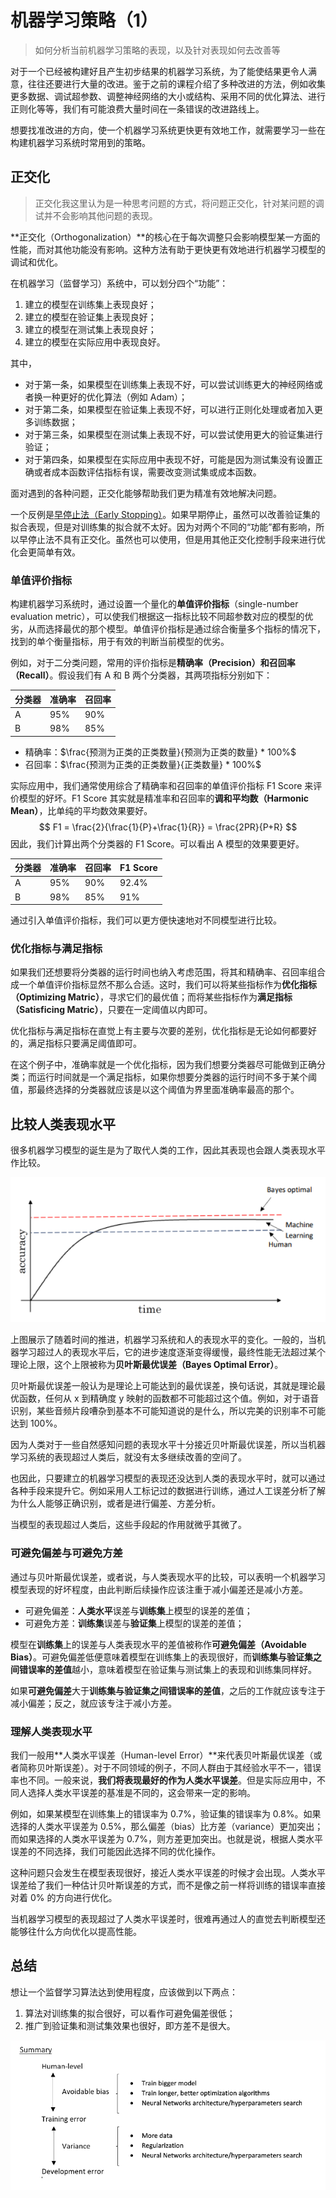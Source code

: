 # 机器学习策略（1）

> 如何分析当前机器学习策略的表现，以及针对表现如何去改善等

对于一个已经被构建好且产生初步结果的机器学习系统，为了能使结果更令人满意，往往还要进行大量的改进。鉴于之前的课程介绍了多种改进的方法，例如收集更多数据、调试超参数、调整神经网络的大小或结构、采用不同的优化算法、进行正则化等等，我们有可能浪费大量时间在一条错误的改进路线上。

想要找准改进的方向，使一个机器学习系统更快更有效地工作，就需要学习一些在构建机器学习系统时常用到的策略。

## 正交化

> 正交化我这里认为是一种思考问题的方式，将问题正交化，针对某问题的调试并不会影响其他问题的表现。

**正交化（Orthogonalization）**的核心在于每次调整只会影响模型某一方面的性能，而对其他功能没有影响。这种方法有助于更快更有效地进行机器学习模型的调试和优化。

在机器学习（监督学习）系统中，可以划分四个“功能”：

1. 建立的模型在训练集上表现良好；
2. 建立的模型在验证集上表现良好；
3. 建立的模型在测试集上表现良好；
4. 建立的模型在实际应用中表现良好。

其中，

- 对于第一条，如果模型在训练集上表现不好，可以尝试训练更大的神经网络或者换一种更好的优化算法（例如 Adam）；
- 对于第二条，如果模型在验证集上表现不好，可以进行正则化处理或者加入更多训练数据；
- 对于第三条，如果模型在测试集上表现不好，可以尝试使用更大的验证集进行验证；
- 对于第四条，如果模型在实际应用中表现不好，可能是因为测试集没有设置正确或者成本函数评估指标有误，需要改变测试集或成本函数。

面对遇到的各种问题，正交化能够帮助我们更为精准有效地解决问题。

一个反例是[早停止法（Early Stopping）](http://kyonhuang.top/Andrew-Ng-Deep-Learning-notes/#/Improving_Deep_Neural_Networks/深度学习的实用层面?id=其他正则化方法)。如果早期停止，虽然可以改善验证集的拟合表现，但是对训练集的拟合就不太好。因为对两个不同的“功能”都有影响，所以早停止法不具有正交化。虽然也可以使用，但是用其他正交化控制手段来进行优化会更简单有效。

### 单值评价指标

构建机器学习系统时，通过设置一个量化的**单值评价指标**（single-number evaluation metric），可以使我们根据这一指标比较不同超参数对应的模型的优劣，从而选择最优的那个模型。单值评价指标是通过综合衡量多个指标的情况下，找到的单个衡量指标，用于有效的判断当前模型的优劣。

例如，对于二分类问题，常用的评价指标是**精确率（Precision）**和**召回率（Recall）**。假设我们有 A 和 B 两个分类器，其两项指标分别如下：

| 分类器 | 准确率 | 召回率 |
| ------ | ------ | ------ |
| A      | 95%    | 90%    |
| B      | 98%    | 85%    |

- 精确率：$\frac{预测为正类的正类数量}{预测为正类的数量} * 100%$
- 召回率：$\frac{预测为正类的正类数量}{正类数量} * 100%$

实际应用中，我们通常使用综合了精确率和召回率的单值评价指标 F1 Score 来评价模型的好坏。F1 Score 其实就是精准率和召回率的**调和平均数（Harmonic Mean）**，比单纯的平均数效果要好。
$$
F1 = \frac{2}{\frac{1}{P}+\frac{1}{R}} = \frac{2PR}{P+R}
$$
因此，我们计算出两个分类器的 F1 Score。可以看出 A 模型的效果要更好。

| 分类器 | 准确率 | 召回率 | F1 Score |
| ------ | ------ | ------ | -------- |
| A      | 95%    | 90%    | 92.4%    |
| B      | 98%    | 85%    | 91%      |

通过引入单值评价指标，我们可以更方便快速地对不同模型进行比较。

### 优化指标与满足指标

如果我们还想要将分类器的运行时间也纳入考虑范围，将其和精确率、召回率组合成一个单值评价指标显然不那么合适。这时，我们可以将某些指标作为**优化指标（Optimizing Matric）**，寻求它们的最优值；而将某些指标作为**满足指标（Satisficing Matric）**，只要在一定阈值以内即可。

优化指标与满足指标在直觉上有主要与次要的差别，优化指标是无论如何都要好的，满足指标只要满足阈值即可。

在这个例子中，准确率就是一个优化指标，因为我们想要分类器尽可能做到正确分类；而运行时间就是一个满足指标，如果你想要分类器的运行时间不多于某个阈值，那最终选择的分类器就应该是以这个阈值为界里面准确率最高的那个。

## 比较人类表现水平

很多机器学习模型的诞生是为了取代人类的工作，因此其表现也会跟人类表现水平作比较。

![](./pictures/Bayes-Optimal-Error.png)

上图展示了随着时间的推进，机器学习系统和人的表现水平的变化。一般的，当机器学习超过人的表现水平后，它的进步速度逐渐变得缓慢，最终性能无法超过某个理论上限，这个上限被称为**贝叶斯最优误差（Bayes Optimal Error）**。

贝叶斯最优误差一般认为是理论上可能达到的最优误差，换句话说，其就是理论最优函数，任何从 x 到精确度 y 映射的函数都不可能超过这个值。例如，对于语音识别，某些音频片段嘈杂到基本不可能知道说的是什么，所以完美的识别率不可能达到 100%。

因为人类对于一些自然感知问题的表现水平十分接近贝叶斯最优误差，所以当机器学习系统的表现超过人类后，就没有太多继续改善的空间了。

也因此，只要建立的机器学习模型的表现还没达到人类的表现水平时，就可以通过各种手段来提升它。例如采用人工标记过的数据进行训练，通过人工误差分析了解为什么人能够正确识别，或者是进行偏差、方差分析。

当模型的表现超过人类后，这些手段起的作用就微乎其微了。

### 可避免偏差与可避免方差

通过与贝叶斯最优误差，或者说，与人类表现水平的比较，可以表明一个机器学习模型表现的好坏程度，由此判断后续操作应该注重于减小偏差还是减小方差。

- 可避免偏差：**人类水平**误差与**训练集**上模型的误差的差值；
- 可避免方差：**训练集**误差与**验证集**上模型的误差的差值；

模型在**训练集**上的误差与人类表现水平的差值被称作**可避免偏差（Avoidable Bias）**。可避免偏差低便意味着模型在训练集上的表现很好，而**训练集与验证集之间错误率的差值**越小，意味着模型在验证集与测试集上的表现和训练集同样好。

如果**可避免偏差**大于**训练集与验证集之间错误率的差值**，之后的工作就应该专注于减小偏差；反之，就应该专注于减小方差。

### 理解人类表现水平

我们一般用**人类水平误差（Human-level Error）**来代表贝叶斯最优误差（或者简称贝叶斯误差）。对于不同领域的例子，不同人群由于其经验水平不一，错误率也不同。一般来说，**我们将表现最好的作为人类水平误差**。但是实际应用中，不同人选择人类水平误差的基准是不同的，这会带来一定的影响。

例如，如果某模型在训练集上的错误率为 0.7%，验证集的错误率为 0.8%。如果选择的人类水平误差为 0.5%，那么偏差（bias）比方差（variance）更加突出；而如果选择的人类水平误差为 0.7%，则方差更加突出。也就是说，根据人类水平误差的不同选择，我们可能因此选择不同的优化操作。

这种问题只会发生在模型表现很好，接近人类水平误差的时候才会出现。人类水平误差给了我们一种估计贝叶斯误差的方式，而不是像之前一样将训练的错误率直接对着 0% 的方向进行优化。

当机器学习模型的表现超过了人类水平误差时，很难再通过人的直觉去判断模型还能够往什么方向优化以提高性能。

## 总结

想让一个监督学习算法达到使用程度，应该做到以下两点：

1. 算法对训练集的拟合很好，可以看作可避免偏差很低；
2. 推广到验证集和测试集效果也很好，即方差不是很大。

![](./pictures/Human-level.png)

